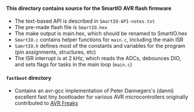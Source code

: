 #### This directory contains source for the SmartIO AVR flash firmware
* The text-based API is described in `SmartIO-API-notes.txt`
* The pre-made flash file is `SmartIO.hex`
* The make output is main.hex, which should be renamed to SmartIO.hex
* `SmartIO.c` contains helper functions for `main.c`, including the main ISR
* `SamrtIO.h` defines most of the constants and variables for the program (pin assignments, structures, etc)
* The ISR interrupt is at 2 kHz, which reads the ADCs, debounces DIO, and sets flags for tasks in the main loop (`main.c`)

#### `fastboot` directory
* Contains an avr-gcc implementation of Peter Dannegers's (danni) excellent fast tiny bootloader for various AVR microcontrollers
originally contributed to [AVR Freaks](http://www.avrfreaks.net/index.php?module=Freaks%20Academy&func=viewItem&item_id=1008&item_type=project)
